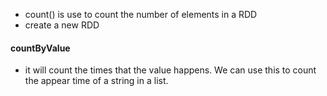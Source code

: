 - count() is use to count the number of elements in a RDD
- create a new RDD

#### countByValue
- it will count the times that the value happens. 
We can use this to count the appear time of a string in a list.